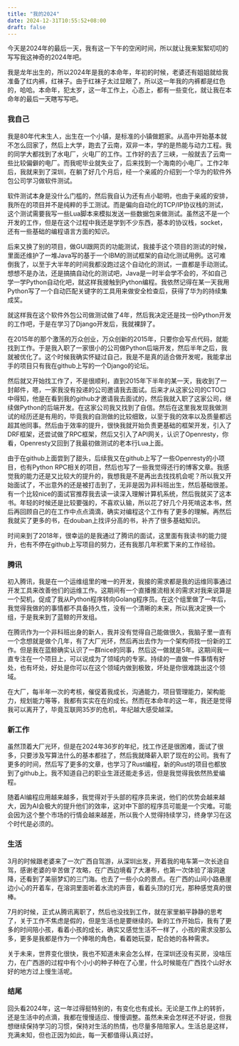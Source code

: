 ```yaml
---
title: "我的2024"
date: 2024-12-31T10:55:52+08:00
draft: false
---
```


今天是2024年的最后一天，我有这一下午的空闲时间，所以就让我来絮絮叨叨的写写我这神奇的2024年吧。

我是龙年出生的，所以2024年是我的本命年，年初的时候，老婆还有姐姐就给我准备了红内裤，红袜子。由于红袜子太过显眼了，所以这一年我的内裤都是红色的，哈哈。本命年，犯太岁，这一年工作上，心态上，都有一些变化，就让我在本命年的最后一天瞎写写吧。

### 我自己

我是80年代末生人，出生在一个小镇，是标准的小镇做题家。从高中开始基本就不怎么回家了，然后上大学，跑去了云南，双非一本，学的是热能与动力工程。我的同学大都找到了水电厂，火电厂的工作。工作好的去了三峡，一般就去了云南一些比较偏僻的电厂。而我呢毕业就失业了，后来找到一个海南的小电厂。工作2年后，我就来到了深圳，在躺了好几个月后，经一个亲戚的介绍到一个华为的软件外包公司学习做软件测试。

软件测试本身是没什么门槛的，然后我自认为还有点小聪明，也由于亲戚的安排，我所在的项目并不是纯粹的手工测试。而是偏向自动化的TCP/IP协议栈的测试，这个测试需要我写一些Lua脚本来模拟发送一些数据包来做测试。虽然这不是一个开发的工作，但是在这个过程中我还是学到不少东西，基本的协议栈，socket，还有一些基础的编程语言方面的知识。

后来又换了别的项目，做GUI跟网页的功能测试，我接手这个项目的测试的时候，里面还维护了一堆Java写的基于一个IBM的测试框架的自动化测试用例。这可难倒我了，以至于大半年的时间我都没跑过这个自动化的测试，一直都是手动测试。想想不是办法，还是搞搞自动化的测试吧，Java是一时半会学不会的，不如自己学一学Python自动化吧，就这样我接触到Python编程。我依然记得在某一天我用Python写了一个自动匹配关键字的工具用来做安全检查后，获得了华为的持续集成奖。

<!--more-->

就这样我在这个软件外包公司做测试做了4年，然后我决定还是找一份Python开发的工作吧，于是在学习了Django开发后，我就裸辞了。

在2015年的那个激荡的万众创业，万众创新的2015年，只要你会写点代码，就能找到工作。于是我入职了一家很小的公司做Python后端开发，然后半年之后，我就被优化了。这个时候我确实怀疑过自己，我是不是真的适合做开发呢，我能拿出手的项目只有我在github上写的一个Django的论坛。

然后就又开始找工作了，不是很顺利，直到2015年下半年的某一天，我收到了一封邮件，嗯，一家我没有投递的公司邀请我去面试。后来才从这家公司的CTO口中得知，他是在看到我的github才邀请我去面试的，然后我就入职了这家公司，继续做Python的后端开发。在这家公司我又找到了自信。然后在这里我发现我做测试的经历还是有用的，毕竟我的自测做的比较细致，以至于我的效率以及质量都远超其他同事。然后由于效率的提升，很快我就开始负责更基础的框架开发，引入了DRF框架，还尝试做了RPC框架，然后又引入了API网关，认识了Openresty，你看，Openresty又回到了我最初做测试的老本行Lua上面。

由于在github上面尝到了甜头，后续我又在github上写了一些Openresty的小项目，也有Python RPC相关的项目，然后也写了一些我觉得还行的博客文章。我感觉我的能力还是又比较大的提升的，我想我是不是再出去找找机会呢？所以我又开始面试了，不出意外的还是被打击到了，无非是因为非科班出生，然后基础很差。有一个比较nice的面试官推荐我去读一读深入理解计算机系统，然后我就买了这本书。年轻的时候还是比较要强的，不喜欢认输，所以花了好几个月死啃这本书，然后再回顾自己的在工作中点点滴滴，确实对编程这个工作有了更多的理解。再然后我就买了更多的书，在douban上找评分高的书，补齐了很多基础知识。

时间来到了2018年，很幸运的是我通过了腾讯的面试，这里面有我读书的能力提升，也有不停在github上写项目的努力，还有我那几年积累下来的工作经验。

### 腾讯

初入腾讯，我是在一个运维组里的唯一的开发，我接的需求都是我的运维同事通过开发工具来改善他们的运维工作。这期间有一个直播推流相关的需求对我来说算是一个契机，促成了我从Python程序转向Golang程序员。在这个组里做了一年后，我觉得我做的的事情都不具备持久性，没有一个清晰的未来，所以我决定换一个组，于是我来到了蓝鲸的开发组。

在腾讯作为一个非科班出身的新人，我并没有觉得自己能做很久，我脑子里一直有一个念想就是做个几年，有了大厂光环，然后再出去作为一个架构师找一份新的工作。但是我在蓝鲸确实认识了一群nice的同事，然后这一做就是5年。这期间我一直专注在一个项目上，可以说成为了领域内的专家。持续的一直做一件事情有好处，也有坏处，好处是你可以在这个领域内做到极致，坏处是你很难跳出这个领域。

在大厂，每半年一次的考核，催促着我成长，沟通能力，项目管理能力，架构能力，规划能力等等，我都有实实在在的成长。然而在本命年的这一年，我还是觉得我可以离开了，毕竟互联网35岁的危机，年纪越大感受越深。

### 新工作

虽然顶着大厂光环，但是在2024年36岁的年纪，找工作还是很困难，面试了很多，只要涉及写算法什么的基本都挂了，然后我就降薪入职了现在的公司。我有了更多的时间，然后写了更多的文章，也学习了Rust编程，新的Rust的项目也都放到了github上。我不知道自己的职业生涯还能走多远，但是我觉得我依然热爱编程。

随着AI编程应用越来越多，我觉得对于头部的程序员来说，他们的优势会越来越大，因为AI会极大的提升他们的效率，这对中下部的程序员可能是一个灾难。可能会因为这个整个市场的行情会越来越差，所以我个人觉得持续学习，终身学习在这个时代是必须的。

### 生活

3月的时候跟老婆来了一次广西自驾游，从深圳出发，开着我的电车第一次长途自驾，感谢老婆的辛苦做了攻略，在广西边境看了大瀑布，也第一次体验了溶洞速降，还看到了美丽梦幻的三门海。也去了一些小众的景点。在广西的山间小路悬崖边小心的开着车，在溶洞里面听着水流的声音，看着头顶的灯光，那种感觉真的很棒。

7月的时候，正式从腾讯离职了，然后也没找到工作，就在家里躺平静静的思考了，关于工作不焦虑是假的，但是生活也是要继续的。新的工作开始后，我有了更多的时间陪小孩，看着小孩的成长，确实又感觉生活不一样了，小孩的需求没那么多，更多是我都是作为一个捧哏的角色，看着她玩耍，配合她的各种需求。

关于未来，世界变化很快，我也不知道未来会怎么样，在深圳还没有买房，没啥压力，在广西游的过程中有个小小的种子种在了心里，什么时候能在广西找个山好水好的地方过上慢生活呢。

### 结尾

回头看2024年，这一年过得挺特别的，有变化也有成长。无论是工作上的转折，还是生活中的点滴，我都在慢慢适应、慢慢调整。虽然未来会怎样还不好说，但我想继续保持学习的习惯，保持对生活的热情，也尽量多陪陪家人。生活总是这样，充满未知，但也正因为如此，每一天都值得认真过好。